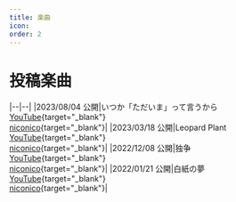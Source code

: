 ```yaml
---
title: 楽曲
icon: 
order: 2
---
```

# 投稿楽曲
|--|--|
|2023/08/04 公開|いつか「ただいま」って言うから<br>[YouTube](https://www.youtube.com/watch?v=IVAIgjNwyPY){target="_blank"}<br>[niconico](https://www.nicovideo.jp/watch/sm42413158){target="_blank"}|
|2023/03/18 公開|Leopard Plant<br>[YouTube](https://www.youtube.com/watch?v=C-TYpeYmtvg){target="_blank"}<br>[niconico](https://www.nicovideo.jp/watch/sm41950614){target="_blank"}|
|2022/12/08 公開|独争<br>[YouTube](https://www.youtube.com/watch?v=hrz-xz5TX64){target="_blank"}<br>[niconico](https://www.nicovideo.jp/watch/sm41475257){target="_blank"}|
|2022/01/21 公開|白紙の夢<br>[YouTube](https://www.youtube.com/watch?v=GDYS9H1z4XE){target="_blank"}<br>[niconico](https://www.nicovideo.jp/watch/sm39926987){target="_blank"}|

